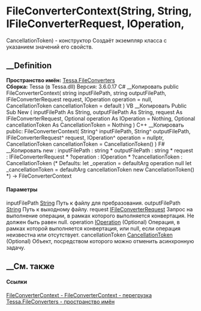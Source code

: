 # FileConverterContext(String, String, IFileConverterRequest, IOperation,
CancellationToken) - конструктор
Создаёт экземпляр класса с указанием значений его свойств.
## __Definition
 **Пространство имён:** [Tessa.FileConverters](N_Tessa_FileConverters.htm)  
 **Сборка:** Tessa (в Tessa.dll) Версия: 3.6.0.17
C# __Копировать
     public FileConverterContext(
    	string inputFilePath,
    	string outputFilePath,
    	IFileConverterRequest request,
    	IOperation operation = null,
    	CancellationToken cancellationToken = default
    )
VB __Копировать
     Public Sub New ( 
    	inputFilePath As String,
    	outputFilePath As String,
    	request As IFileConverterRequest,
    	Optional operation As IOperation = Nothing,
    	Optional cancellationToken As CancellationToken = Nothing
    )
C++ __Копировать
     public:
    FileConverterContext(
    	String^ inputFilePath, 
    	String^ outputFilePath, 
    	IFileConverterRequest^ request, 
    	IOperation^ operation = nullptr, 
    	CancellationToken cancellationToken = CancellationToken()
    )
F# __Копировать
     new : 
            inputFilePath : string * 
            outputFilePath : string * 
            request : IFileConverterRequest * 
            ?operation : IOperation * 
            ?cancellationToken : CancellationToken 
    (* Defaults:
            let _operation = defaultArg operation null
            let _cancellationToken = defaultArg cancellationToken new CancellationToken()
    *)
    -> FileConverterContext
#### Параметры
inputFilePath [String](https://learn.microsoft.com/dotnet/api/system.string)
    Путь к файлу для пребразования.
outputFilePath [String](https://learn.microsoft.com/dotnet/api/system.string)
    Путь к выходному файлу.
request
[IFileConverterRequest](T_Tessa_FileConverters_IFileConverterRequest.htm)
     Запрос на выполнение операции, в рамках которого выполняется конвертация. Не должен быть равен null. 
operation [IOperation](T_Tessa_Platform_Operations_IOperation.htm) (Optional)
     Операция, в рамках которой выполняется конвертация, или null, если операция неизвестна или отсутствует. 
cancellationToken
[CancellationToken](https://learn.microsoft.com/dotnet/api/system.threading.cancellationtoken)
(Optional)
    Объект, посредством которого можно отменить асинхронную задачу.
##  __См. также
#### Ссылки
[FileConverterContext - ](T_Tessa_FileConverters_FileConverterContext.htm)
[FileConverterContext -
перегрузка](Overload_Tessa_FileConverters_FileConverterContext__ctor.htm)
[Tessa.FileConverters - пространство имён](N_Tessa_FileConverters.htm)
